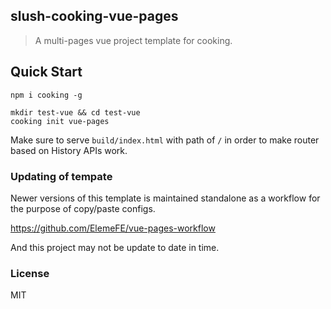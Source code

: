
slush-cooking-vue-pages
----

> A multi-pages vue project template for cooking.

## Quick Start

```shell
npm i cooking -g

mkdir test-vue && cd test-vue
cooking init vue-pages
```

Make sure to serve `build/index.html` with path of `/`
in order to make router based on History APIs work.

### Updating of tempate

Newer versions of this template is maintained standalone
as a workflow for the purpose of copy/paste configs.

https://github.com/ElemeFE/vue-pages-workflow

And this project may not be update to date in time.

### License

MIT
